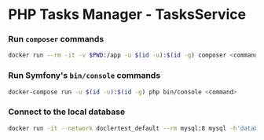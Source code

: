 # PHP Tasks Manager - TasksService

### Run ```composer``` commands
```bash
docker run --rm -it -v $PWD:/app -u $(id -u):$(id -g) composer <command>
```

### Run Symfony's ```bin/console``` commands
```bash
docker-compose run -u $(id -u):$(id -g) php bin/console <command>
```

### Connect to the local database
```bash
docker run -it --network doclertest_default --rm mysql:8 mysql -h'database' -u'tasks' -p'tasks' tasks
```
